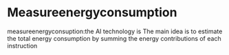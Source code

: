 # Measureenergyconsumption 
measureenergyconsuption:the AI technology is The main idea is to estimate the total energy consumption by summing the energy contributions of each instruction
